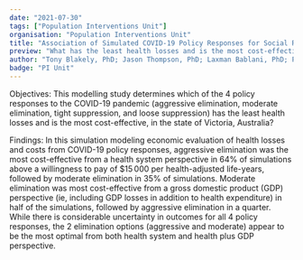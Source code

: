 ```yaml
---
date: "2021-07-30"
tags: ["Population Interventions Unit"]
organisation: "Population Interventions Unit"
title: "Association of Simulated COVID-19 Policy Responses for Social Restrictions and Lockdowns"
preview: "What has the least health losses and is the most cost-effective of 4 policy responses to the COVID-19 pandemic (aggressive elimination, moderate elimination, tight suppression, and loose suppression) in the state of Victoria, Australia?"
author: "Tony Blakely, PhD; Jason Thompson, PhD; Laxman Bablani, PhD; Patrick Andersen, PhD; Driss Ait Ouakrim, PhD; Natalie Carvalho, PhD; Patrick Abraham, MPH3; Marie-Anne Boujaoude, MPH; Ameera Katar, MPH; Edifofon Akpan, BPharm; Nick Wilson, MPH; Mark Stevenson, PhD"
badge: "PI Unit"
---
```


Objectives: This modelling study determines which of the 4 policy responses to the COVID-19 pandemic (aggressive elimination, moderate elimination, tight suppression, and loose suppression) has the least health losses and is the most cost-effective, in the state of Victoria, Australia?
 
Findings: In this simulation modeling economic evaluation of health losses and costs from COVID-19 policy responses, aggressive elimination was the most cost-effective from a health system perspective in 64% of simulations above a willingness to pay of $15 000 per health-adjusted life-years, followed by moderate elimination in 35% of simulations. Moderate elimination was most cost-effective from a gross domestic product (GDP) perspective (ie, including GDP losses in addition to health expenditure) in half of the simulations, followed by aggressive elimination in a quarter.
While there is considerable uncertainty in outcomes for all 4 policy responses, the 2 elimination options (aggressive and moderate) appear to be the most optimal from both health system and health plus GDP perspective.


